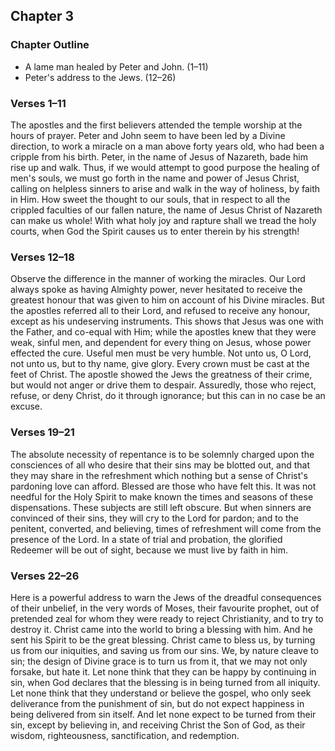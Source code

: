 ## Chapter 3

### Chapter Outline

- A lame man healed by Peter and John. (1–11)
- Peter's address to the Jews. (12–26)

### Verses 1–11

The apostles and the first believers attended the temple worship at the hours of prayer. Peter and John seem to have been led by a Divine direction, to work a miracle on a man above forty years old, who had been a cripple from his birth. Peter, in the name of Jesus of Nazareth, bade him rise up and walk. Thus, if we would attempt to good purpose the healing of men's souls, we must go forth in the name and power of Jesus Christ, calling on helpless sinners to arise and walk in the way of holiness, by faith in Him. How sweet the thought to our souls, that in respect to all the crippled faculties of our fallen nature, the name of Jesus Christ of Nazareth can make us whole! With what holy joy and rapture shall we tread the holy courts, when God the Spirit causes us to enter therein by his strength!

### Verses 12–18

Observe the difference in the manner of working the miracles. Our Lord always spoke as having Almighty power, never hesitated to receive the greatest honour that was given to him on account of his Divine miracles. But the apostles referred all to their Lord, and refused to receive any honour, except as his undeserving instruments. This shows that Jesus was one with the Father, and co-equal with Him; while the apostles knew that they were weak, sinful men, and dependent for every thing on Jesus, whose power effected the cure. Useful men must be very humble. Not unto us, O Lord, not unto us, but to thy name, give glory. Every crown must be cast at the feet of Christ. The apostle showed the Jews the greatness of their crime, but would not anger or drive them to despair. Assuredly, those who reject, refuse, or deny Christ, do it through ignorance; but this can in no case be an excuse.

### Verses 19–21

The absolute necessity of repentance is to be solemnly charged upon the consciences of all who desire that their sins may be blotted out, and that they may share in the refreshment which nothing but a sense of Christ's pardoning love can afford. Blessed are those who have felt this. It was not needful for the Holy Spirit to make known the times and seasons of these dispensations. These subjects are still left obscure. But when sinners are convinced of their sins, they will cry to the Lord for pardon; and to the penitent, converted, and believing, times of refreshment will come from the presence of the Lord. In a state of trial and probation, the glorified Redeemer will be out of sight, because we must live by faith in him.

### Verses 22–26

Here is a powerful address to warn the Jews of the dreadful consequences of their unbelief, in the very words of Moses, their favourite prophet, out of pretended zeal for whom they were ready to reject Christianity, and to try to destroy it. Christ came into the world to bring a blessing with him. And he sent his Spirit to be the great blessing. Christ came to bless us, by turning us from our iniquities, and saving us from our sins. We, by nature cleave to sin; the design of Divine grace is to turn us from it, that we may not only forsake, but hate it. Let none think that they can be happy by continuing in sin, when God declares that the blessing is in being turned from all iniquity. Let none think that they understand or believe the gospel, who only seek deliverance from the punishment of sin, but do not expect happiness in being delivered from sin itself. And let none expect to be turned from their sin, except by believing in, and receiving Christ the Son of God, as their wisdom, righteousness, sanctification, and redemption.

